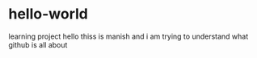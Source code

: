# hello-world
learning project
hello thiss is manish and i am trying to understand what github is all about 
